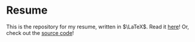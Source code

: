 # Resume
This is the repository for my resume, written in $\LaTeX$.
Read it [here](main.pdf)!
Or, check out the [source code](main.tex)!
